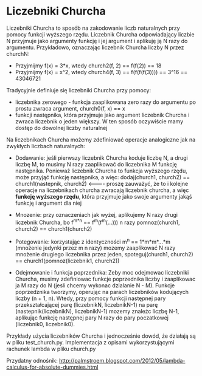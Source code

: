 # Liczebniki Churcha

Liczebniki Churcha to sposób na zakodowanie liczb naturalnych przy pomocy funkcji wyższego rzędu.
Liczebnik Churcha odpowiadający liczbie N przyjmuje jako argumenty funkcję i jej argument i aplikuję ją N razy do argumentu.
Przykładowo, oznaczając liczebnik Churcha liczby N przez churchN:
  - Przyjmijmy f(x) = 3*x, wtedy church2(f, 2) == f(f(2)) == 18
  - Przyjmijmy f(x) = x^2, wtedy church4(f, 3) == f(f(f(f(3)))) == 3^16 == 43046721
  
Tradycyjnie definiuje się liczebniki Churcha przy pomocy:
* liczebnika zerowego - funkcja zaaplikowana zero razy do argumentu po prostu zwraca argument, church0(f, x) == x
* funkcji następnika, która przyjmuje jako argument liczebnik Churcha i zwraca liczebnik o jeden większy. W ten sposób oczywiście mamy dostęp do dowolnej liczby naturalnej
  
Na liczebnikach Churcha możemy zdefiniować operacje analogiczne jak na zwykłych liczbach naturalnych:

* Dodawanie: jeśli pierwszy liczebnik Churcha koduje liczbę N, a drugi liczbę M, to musimy N razy zaaplikować do liczebnika M funkcję następnika. Ponieważ liczebnik Churcha to funkcja wyższego rzędu, może przyjąć funkcję następnika, a więc:
dodaj(church1, church2) == church1(nastepnik, church2)      <---- proszę zauważyć, że to i kolejne operacje na liczebnikach churcha zwracają liczebnik churcha, a więc **funkcję wyższego rzędu**, która przyjmuje jako swoje argumenty jakąś funkcję i argument dla niej

* Mnozenie: przy oznaczeniach jak wyżej, aplikujemy N razy drugi liczebnik Churcha, bo f<sup>m*n</sup> ==  f<sup>m</sup>(f<sup>m</sup>(...))) n razy
pomnoz(church1, church2) == church1(church2)

* Potegowanie: korzystając z identyczności m<sup>n</sup> == 1\*m\*m\*...\*m (mnożenie jedynki przez m n razy) mozemy zaaplikować N razy mnożenie drugiego liczebnika przez jeden, spoteguj(church1, church2) == church1(pomnoz(liczebnik1, church2))


* Odejmowanie i funkcja poprzednika: Zeby moc odejmowac liczebniki Churcha, musimy zdefiniowac funkcje poprzednika liczby i zaaplikowac ja 
M razy do N (jesli chcemy wykonac dzialanie N - M). Funkcje poprzedznika tworzymy, operując na parach liczebników kodujących liczby
(n + 1, n). Wtedy, przy pomocy funkcji następnej pary przekształcającej parę (liczebnikN, liczebnikN-1) na parę (nastepnik(liczebnikN), liczebnikN-1)
mozemy znaleźc liczbę N-1, aplikując funkcję następnej pary N razy do pary poczatkowej (liczebnik0, liczebnik0).

Przykłady użycia liczebników Churcha i jednocześnie dowód, że działają są w pliku test_church.py. Implementacja z opisami wykorzystującymi rachunek lambda
w pliku church.py

Przydatny odnośnik: http://palmstroem.blogspot.com/2012/05/lambda-calculus-for-absolute-dummies.html
